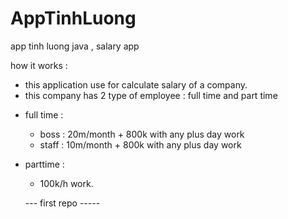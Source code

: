 # AppTinhLuong
app tinh luong java , salary app

how it works :
- this application use for calculate salary of a company.
- this company has 2 type of employee : full time and part time
+ full time : 
   * boss : 20m/month + 800k with any plus day work
   * staff : 10m/month + 800k with any plus day work
+ parttime : 
   * 100k/h work.
   
   --- first repo -----
